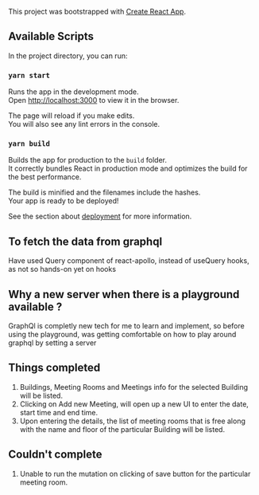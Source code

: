 This project was bootstrapped with [Create React App](https://github.com/facebook/create-react-app).

## Available Scripts

In the project directory, you can run:

### `yarn start`

Runs the app in the development mode.<br />
Open [http://localhost:3000](http://localhost:3000) to view it in the browser.

The page will reload if you make edits.<br />
You will also see any lint errors in the console.


### `yarn build`

Builds the app for production to the `build` folder.<br />
It correctly bundles React in production mode and optimizes the build for the best performance.

The build is minified and the filenames include the hashes.<br />
Your app is ready to be deployed!

See the section about [deployment](https://facebook.github.io/create-react-app/docs/deployment) for more information.

## To fetch the data from graphql

Have used Query component of react-apollo, instead of useQuery hooks, as not so hands-on yet on hooks

## Why a new server when there is a playground available ?

GraphQl is completly new tech for me to learn and implement, so before using the playground, was getting comfortable on how to play around graphql by setting a server

## Things completed

1. Buildings, Meeting Rooms and Meetings info for the selected Building will be listed.
2. Clicking on Add new Meeting, will open up a new UI to enter the date, start time and end time.
3. Upon entering the details, the list of meeting rooms that is free along with the name and floor of the particular Building will be listed.

## Couldn't complete
1. Unable to run the mutation on clicking of save button for the particular meeting room.
